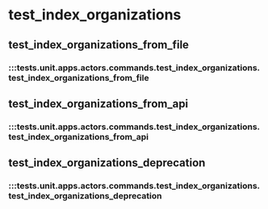 # test_index_organizations

## test_index_organizations_from_file

### :::tests.unit.apps.actors.commands.test_index_organizations.test_index_organizations_from_file

## test_index_organizations_from_api

### :::tests.unit.apps.actors.commands.test_index_organizations.test_index_organizations_from_api

## test_index_organizations_deprecation

### :::tests.unit.apps.actors.commands.test_index_organizations.test_index_organizations_deprecation

